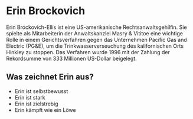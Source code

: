 # Erin Brockovich
Erin Brockovich-Ellis ist eine US-amerikanische Rechtsanwaltsgehilfin. Sie spielte als Mitarbeiterin der Anwaltskanzlei Masry & Vititoe eine wichtige Rolle in einem Gerichtsverfahren gegen das Unternehmen Pacific Gas and Electric (PG&E), um die Trinkwasserverseuchung des kalifornischen Orts Hinkley zu stoppen. Das Verfahren wurde 1996 mit der Zahlung der Rekordsumme von 333 Millionen US-Dollar beigelegt.
## Was zeichnet Erin aus?
* Erin ist selbstbewusst
* Erin ist stark
* Erin ist zielstrebig
* Erin kämpft wie ein Löwe